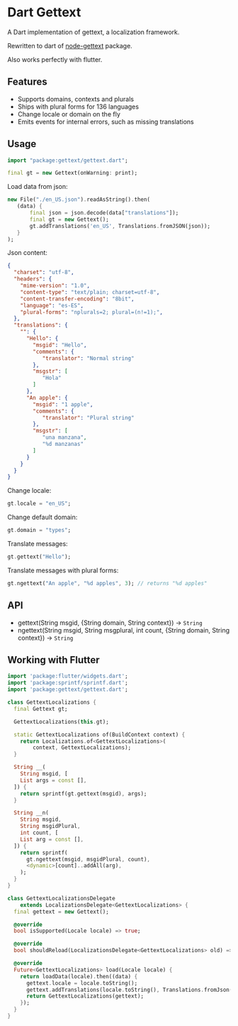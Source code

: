 # Dart Gettext

A Dart implementation of gettext, a localization framework.

Rewritten to dart of [node-gettext](https://github.com/alexanderwallin/node-gettext) package.

Also works perfectly with flutter.

## Features

- Supports domains, contexts and plurals
- Ships with plural forms for 136 languages
- Change locale or domain on the fly
- Emits events for internal errors, such as missing translations


## Usage

```dart
import "package:gettext/gettext.dart";

final gt = new Gettext(onWarning: print);
```

Load data from json:
```dart
new File("./en_US.json").readAsString().then(
   (data) {
       final json = json.decode(data["translations"]);
       final gt = new Gettext();
       gt.addTranslations('en_US', Translations.fromJSON(json));
   }
);
```

Json content:
```json
{
  "charset": "utf-8",
  "headers": {
    "mime-version": "1.0",
    "content-type": "text/plain; charset=utf-8",
    "content-transfer-encoding": "8bit",
    "language": "es-ES",
    "plural-forms": "nplurals=2; plural=(n!=1);",
  },
  "translations": {
    "": {
      "Hello": {
        "msgid": "Hello",
        "comments": {
           "translator": "Normal string"
        },
        "msgstr": [
           "Hola"
        ]
      },
      "An apple": {
        "msgid": "1 apple",
        "comments": {
           "translator": "Plural string"
        },
        "msgstr": [
           "una manzana",
           "%d manzanas"
        ]
      }
    }
  }
}
```

Change locale:
```dart
gt.locale = "en_US";
```

Change default domain:
```dart
gt.domain = "types";
```

Translate messages:
```dart
gt.gettext("Hello");
```

Translate messages with plural forms:
```dart
gt.ngettext("An apple", "%d apples", 3); // returns "%d apples"
```


## API

- gettext(String msgid, {String domain, String context}) → `String`
- ngettext(String msgid, String msgplural, int count, {String domain, String context}) → `String`

## Working with Flutter

```dart
import 'package:flutter/widgets.dart';
import 'package:sprintf/sprintf.dart';
import 'package:gettext/gettext.dart';

class GettextLocalizations {
  final Gettext gt;

  GettextLocalizations(this.gt);

  static GettextLocalizations of(BuildContext context) {
    return Localizations.of<GettextLocalizations>(
        context, GettextLocalizations);
  }

  String __(
    String msgid, [
    List args = const [],
  ]) {
    return sprintf(gt.gettext(msgid), args);
  }

  String __n(
    String msgid,
    String msgidPlural,
    int count, [
    List arg = const [],
  ]) {
    return sprintf(
      gt.ngettext(msgid, msgidPlural, count),
      <dynamic>[count]..addAll(arg),
    );
  }
}

class GettextLocalizationsDelegate
    extends LocalizationsDelegate<GettextLocalizations> {
  final gettext = new Gettext();

  @override
  bool isSupported(Locale locale) => true;

  @override
  bool shouldReload(LocalizationsDelegate<GettextLocalizations> old) => false;

  @override
  Future<GettextLocalizations> load(Locale locale) {
    return loadData(locale).then((data) {
      gettext.locale = locale.toString();
      gettext.addTranslations(locale.toString(), Translations.fromJson(data));
      return GettextLocalizations(gettext);
    });
  }
}
```